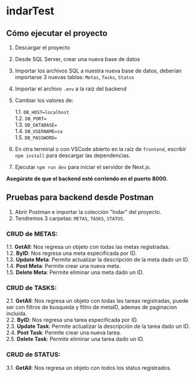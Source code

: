 # indarTest

## Cómo ejecutar el proyecto

1. Descargar el proyecto
2. Desde SQL Server, crear una nueva base de datos
3. Importar los archivos SQL a nuestra nueva base de datos, deberían importarse 3 nuevas tablas: `Metas`, `Tasks`, `Status`
4. Importar el archivo `.env` a la raíz del backend
5. Cambiar los valores de:
   
   1.1. `DB_HOST=localhost`  
   1.2. `DB_PORT=`  
   1.3. `DB_DATABASE=`  
   1.4. `DB_USERNAME=sa`  
   1.5. `DB_PASSWORD=`  


7. En otra terminal o con VSCode abierto en la raíz de `frontend`, escribir `npm install` para descargar las dependencias.
8. Ejecutar `npm run dev` para iniciar el servidor de Next.js.

**Asegúrate de que el backend esté corriendo en el puerto 8000.**

## Pruebas para backend desde Postman

1. Abrir Postman e importar la colección "Indar" del proyecto.
2. Tendremos 3 carpetas: `METAS`, `TASKS`, `STATUS`.

### CRUD de METAS:

1.1. **GetAll**: Nos regresa un objeto con todas las metas registradas.  
1.2. **ByID**: Nos regresa una meta especificada por ID.  
1.3. **Update Meta**: Permite actualizar la descripción de la meta dado un ID.  
1.4. **Post Meta**: Permite crear una nueva meta.  
1.5. **Delete Meta**: Permite eliminar una meta dado un ID.  

### CRUD de TASKS:

2.1. **GetAll**: Nos regresa un objeto con todas las tareas registradas, puede ser con filtros de busqueda y filtro de metaID, ademas de paginacion incluida.  
2.2. **ByID**: Nos regresa una tarea especificada por ID.  
2.3. **Update Task**: Permite actualizar la descripción de la tarea dado un ID.  
2.4. **Post Task**: Permite crear una nueva tarea.  
2.5. **Delete Task**: Permite eliminar una tarea dado un ID.  

### CRUD de STATUS:

3.1. **GetAll**: Nos regresa un objeto con todos los status registrados. 

